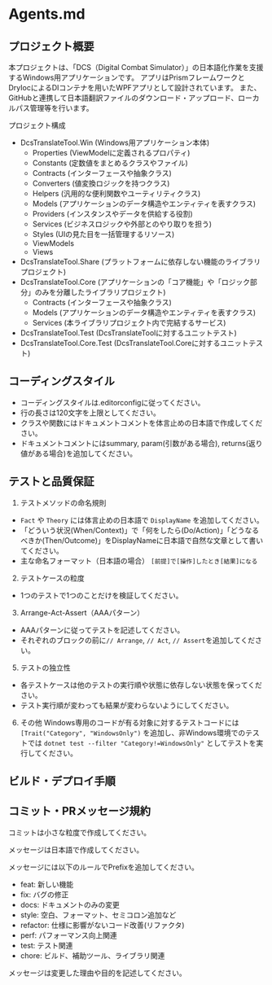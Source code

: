 # Agents.md

## プロジェクト概要

本プロジェクトは、「DCS（Digital Combat Simulator）」の日本語化作業を支援するWindows用アプリケーションです。
アプリはPrismフレームワークとDryIocによるDIコンテナを用いたWPFアプリとして設計されています。
また、GitHubと連携して日本語翻訳ファイルのダウンロード・アップロード、ローカルパス管理等を行います。

プロジェクト構成

- DcsTranslateTool.Win (Windows用アプリケーション本体)
    - Properties (ViewModelに定義されるプロパティ)
    - Constants (定数値をまとめるクラスやファイル)
    - Contracts (インターフェースや抽象クラス)
    - Converters (値変換ロジックを持つクラス)
    - Helpers (汎用的な便利関数やユーティリティクラス)
    - Models (アプリケーションのデータ構造やエンティティを表すクラス)
    - Providers (インスタンスやデータを供給する役割)
    - Services (ビジネスロジックや外部とのやり取りを担う)
    - Styles (UIの見た目を一括管理するリソース)
    - ViewModels
    - Views
- DcsTranslateTool.Share (プラットフォームに依存しない機能のライブラリプロジェクト)
- DcsTranslateTool.Core (アプリケーションの「コア機能」や「ロジック部分」のみを分離したライブラリプロジェクト)
    - Contracts (インターフェースや抽象クラス)
    - Models (アプリケーションのデータ構造やエンティティを表すクラス)
    - Services (本ライブラリプロジェクト内で完結するサービス)
- DcsTranslateTool.Test (DcsTranslateToolに対するユニットテスト)
- DcsTranslateTool.Core.Test (DcsTranslateTool.Coreに対するユニットテスト)

## コーディングスタイル

- コーディングスタイルは.editorconfigに従ってください。
- 行の長さは120文字を上限としてください。
- クラスや関数にはドキュメントコメントを体言止めの日本語で作成してください。
- ドキュメントコメントにはsummary, param(引数がある場合), returns(返り値がある場合)を追加してください。

## テストと品質保証

1. テストメソッドの命名規則
- `Fact` や `Theory` には体言止めの日本語で `DisplayName` を追加してください。
- 「どういう状況(When/Context)」で「何をしたら(Do/Action)」「どうなるべきか(Then/Outcome)」をDisplayNameに日本語で自然な文章として書いてください。
- 主な命名フォーマット（日本語の場合）
  `[前提]で[操作]したとき[結果]になる`

2. テストケースの粒度
- 1つのテストで1つのことだけを検証してください。

3. Arrange-Act-Assert（AAAパターン）
- AAAパターンに従ってテストを記述してください。
- それぞれのブロックの前に`// Arrange`, `// Act`, `// Assert`を追加してください。

5. テストの独立性
- 各テストケースは他のテストの実行順や状態に依存しない状態を保ってください。
- テスト実行順が変わっても結果が変わらないようにしてください。

6. その他
Windows専用のコードが有る対象に対するテストコードには `[Trait("Category", "WindowsOnly")` を追加し、非Windows環境でのテストでは `dotnet test --filter "Category!=WindowsOnly"` としてテストを実行してください。

## ビルド・デプロイ手順

## **コミット・PRメッセージ規約**

コミットは小さな粒度で作成してください。

メッセージは日本語で作成してください。

メッセージには以下のルールでPrefixを追加してください。
- feat: 新しい機能
- fix: バグの修正
- docs: ドキュメントのみの変更
- style: 空白、フォーマット、セミコロン追加など
- refactor: 仕様に影響がないコード改善(リファクタ)
- perf: パフォーマンス向上関連
- test: テスト関連
- chore: ビルド、補助ツール、ライブラリ関連

メッセージは変更した理由や目的を記述してください。
